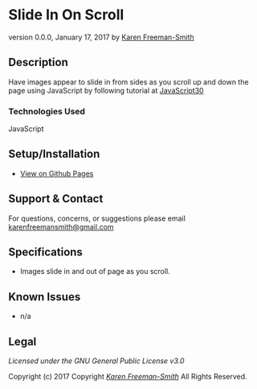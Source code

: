 # Slide In On Scroll
version 0.0.0, January 17, 2017
by [Karen Freeman-Smith](https://karenfreemansmith.github.io)

## Description
Have images appear to slide in from sides as you scroll up and down the page using JavaScript by following tutorial at [JavaScript30](https://github.com/wesbos/JavaScript30)

### Technologies Used
JavaScript

## Setup/Installation
* [View on Github Pages](https://karenfreemansmith.github.io/JS30-Day13-SlideIn)

## Support & Contact
For questions, concerns, or suggestions please email karenfreemansmith@gmail.com

## Specifications
* Images slide in and out of page as you scroll.

## Known Issues
* n/a

## Legal
*Licensed under the GNU General Public License v3.0*

Copyright (c) 2017 Copyright _[Karen Freeman-Smith](https://karenfreemansmith.github.io)_ All Rights Reserved.

